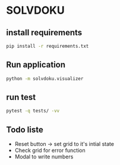 # SOLVDOKU

## install requirements

```bash
pip install -r requirements.txt
```

## Run application

```bash
python -m solvdoku.visualizer
```

## run test

```bash
pytest -q tests/ -vv
```

## Todo liste

* Reset button -> set grid to it's intial state
* Check grid for error function
* Modal to write numbers